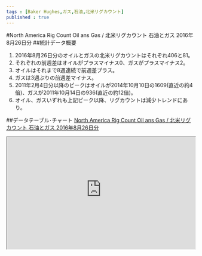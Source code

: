 ```yaml
--- 
tags : [Baker Hughes,ガス,石油,北米リグカウント] 
published : true
---
```

#North America Rig Count Oil ans Gas / 北米リグカウント 石油とガス 2016年8月26日分
##統計データ概要
1. 2016年8月26日分のオイルとガスの北米リグカウントはそれぞれ406と81。
1. それぞれの前週差はオイルがプラスマイナス0、ガスがプラスマイナス2。
1. オイルはそれまで8週連続で前週差プラス。
1. ガスは3週ぶりの前週差マイナス。
1. 2011年2月4日分以降のピークはオイルが2014年10月10日の1609(直近の約4倍)、ガスが2011年10月14日の936(直近の約12倍)。
1. オイル、ガスいずれも上記ピーク以降、リグカウントは減少トレンドにあり。

##データテーブル･チャート
[North America Rig Count Oil ans Gas / 北米リグカウント 石油とガス 2016年8月26日分](
http://knowledgevault.saecanet.com/charts/am-consulting.co.jp-2016-08-27-20-04-53.html
)

<iframe src="
http://knowledgevault.saecanet.com/charts/am-consulting.co.jp-2016-08-27-20-04-53.html
" width="100%" height="300px"></iframe>